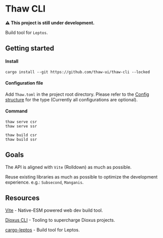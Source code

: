 # Thaw CLI

**⚠️ This project is still under development.**

Build tool for `Leptos`.

## Getting started

#### Install

`cargo install --git https://github.com/thaw-ui/thaw-cli --locked`

#### Configuration file

Add `Thaw.toml` in the project root directory. Please refer to the [Config structure](https://github.com/thaw-ui/thaw-cli/blob/main/crates/thaw_cli/src/config/mod.rs) for the type (Currently all configurations are optional).

#### Command

```shell
thaw serve csr
thaw serve ssr

thaw build csr
thaw build ssr
```

## Goals

The API is aligned with `Vite` (Rolldown) as much as possible.

Reuse existing libraries as much as possible to optimize the development experience. e.g.: `Subsecond`, `Manganis`.

## Resources

[Vite](https://github.com/vitejs/vite) - Native-ESM powered web dev build tool.

[Dioxus CLI](https://github.com/DioxusLabs/dioxus/tree/main/packages/cli) - Tooling to supercharge Dioxus projects.

[cargo-leptos](https://github.com/leptos-rs/cargo-leptos) - Build tool for Leptos.
